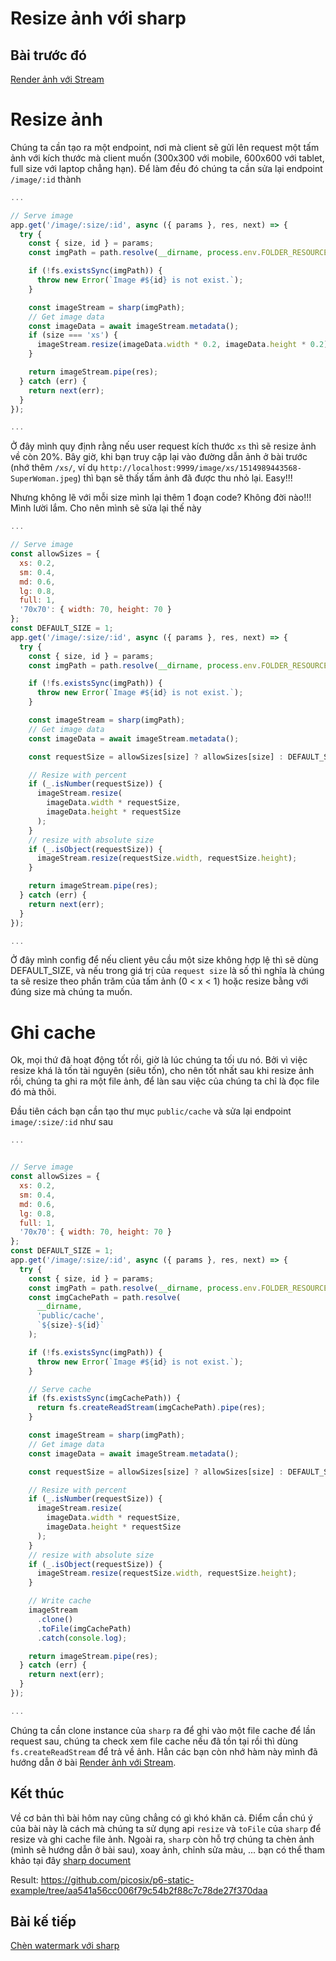 # Resize ảnh với sharp

## Bài trước đó

[Render ảnh với Stream](./5-render-image-with-stream.md)

# Resize ảnh

Chúng ta cần tạo ra một endpoint, nơi mà client sẽ gửi lên request một tấm ảnh với kích thước mà client muốn (300x300 với mobile, 600x600 với tablet, full size với laptop chẳng hạn). Để làm đều đó chúng ta cần sửa lại endpoint `/image/:id` thành

```javascript
...

// Serve image
app.get('/image/:size/:id', async ({ params }, res, next) => {
  try {
    const { size, id } = params;
    const imgPath = path.resolve(__dirname, process.env.FOLDER_RESOURCE, id);

    if (!fs.existsSync(imgPath)) {
      throw new Error(`Image #${id} is not exist.`);
    }

    const imageStream = sharp(imgPath);
    // Get image data
    const imageData = await imageStream.metadata();
    if (size === 'xs') {
      imageStream.resize(imageData.width * 0.2, imageData.height * 0.2);
    }

    return imageStream.pipe(res);
  } catch (err) {
    return next(err);
  }
});

...
```

Ở đây mình quy định rằng nếu user request kích thước `xs` thì sẽ resize ảnh về còn 20%. Bây giờ, khi bạn truy cập lại vào đường dẫn ảnh ở bài trước (nhớ thêm `/xs/`, ví dụ `http://localhost:9999/image/xs/1514989443568-SuperWoman.jpeg`) thì bạn sẽ thấy tấm ảnh đã được thu nhỏ lại. Easy!!!

Nhưng không lẽ với mỗi size mình lại thêm 1 đoạn code? Không đời nào!!! Mình lười lắm. Cho nên mình sẽ sửa lại thế này

```javascript
...

// Serve image
const allowSizes = {
  xs: 0.2,
  sm: 0.4,
  md: 0.6,
  lg: 0.8,
  full: 1,
  '70x70': { width: 70, height: 70 }
};
const DEFAULT_SIZE = 1;
app.get('/image/:size/:id', async ({ params }, res, next) => {
  try {
    const { size, id } = params;
    const imgPath = path.resolve(__dirname, process.env.FOLDER_RESOURCE, id);

    if (!fs.existsSync(imgPath)) {
      throw new Error(`Image #${id} is not exist.`);
    }

    const imageStream = sharp(imgPath);
    // Get image data
    const imageData = await imageStream.metadata();

    const requestSize = allowSizes[size] ? allowSizes[size] : DEFAULT_SIZE;

    // Resize with percent
    if (_.isNumber(requestSize)) {
      imageStream.resize(
        imageData.width * requestSize,
        imageData.height * requestSize
      );
    }
    // resize with absolute size
    if (_.isObject(requestSize)) {
      imageStream.resize(requestSize.width, requestSize.height);
    }

    return imageStream.pipe(res);
  } catch (err) {
    return next(err);
  }
});

...
```

Ở đây mình config để nếu client yêu cầu một size không hợp lệ thì sẽ dùng DEFAULT_SIZE, và nếu trong giá trị của `request size` là số thì nghĩa là chúng ta sẽ resize theo phần trăm của tấm ảnh (0 < x < 1) hoặc resize bằng với đúng size mà chúng ta muốn.

# Ghi cache

Ok, mọi thứ đã hoạt động tốt rồi, giờ là lúc chúng ta tối ưu nó. Bởi vì việc resize khá là tốn tài nguyên (siêu tốn), cho nên tốt nhất sau khi resize ảnh rồi, chúng ta ghi ra một file ảnh, để làn sau việc của chúng ta chỉ là đọc file đó mà thôi.

Đầu tiên cách bạn cần tạo thư mục `public/cache` và sửa lại endpoint `image/:size/:id` như sau

```javascript
...


// Serve image
const allowSizes = {
  xs: 0.2,
  sm: 0.4,
  md: 0.6,
  lg: 0.8,
  full: 1,
  '70x70': { width: 70, height: 70 }
};
const DEFAULT_SIZE = 1;
app.get('/image/:size/:id', async ({ params }, res, next) => {
  try {
    const { size, id } = params;
    const imgPath = path.resolve(__dirname, process.env.FOLDER_RESOURCE, id);
    const imgCachePath = path.resolve(
      __dirname,
      'public/cache',
      `${size}-${id}`
    );

    if (!fs.existsSync(imgPath)) {
      throw new Error(`Image #${id} is not exist.`);
    }

    // Serve cache
    if (fs.existsSync(imgCachePath)) {
      return fs.createReadStream(imgCachePath).pipe(res);
    }

    const imageStream = sharp(imgPath);
    // Get image data
    const imageData = await imageStream.metadata();

    const requestSize = allowSizes[size] ? allowSizes[size] : DEFAULT_SIZE;

    // Resize with percent
    if (_.isNumber(requestSize)) {
      imageStream.resize(
        imageData.width * requestSize,
        imageData.height * requestSize
      );
    }
    // resize with absolute size
    if (_.isObject(requestSize)) {
      imageStream.resize(requestSize.width, requestSize.height);
    }

    // Write cache
    imageStream
      .clone()
      .toFile(imgCachePath)
      .catch(console.log);

    return imageStream.pipe(res);
  } catch (err) {
    return next(err);
  }
});

...
```

Chúng ta cần clone instance của `sharp` ra để ghi vào một file cache để lần request sau, chúng ta check xem file cache nếu đã tồn tại rồi thì dùng `fs.createReadStream` để trả về ảnh. Hẳn các bạn còn nhớ hàm này mình đã hướng dẫn ở bài [Render ảnh với Stream](./5-render-image-with-stream.md).

## Kết thúc

Về cơ bản thì bài hôm nay cũng chẳng có gì khó khăn cả. Điểm cần chú ý của bài này là cách mà chúng ta sử dụng api `resize` và `toFile` của `sharp` để resize và ghi cache file ảnh. Ngoài ra, `sharp` còn hỗ trợ chúng ta chèn ảnh (mình sẽ hướng dẫn ở bài sau), xoay ảnh, chỉnh sửa màu, ... bạn có thể tham khảo tại đây [sharp document](http://sharp.dimens.io/en/stable/)

Result: https://github.com/picosix/p6-static-example/tree/aa541a56cc006f79c54b2f88c7c78de27f370daa

## Bài kế tiếp

[Chèn watermark với sharp](./7-embedded-watermark-with-sharp.md)
